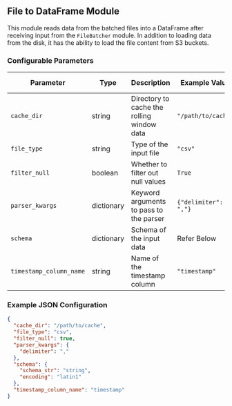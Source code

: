 <!--
SPDX-FileCopyrightText: Copyright (c) 2022-2025, NVIDIA CORPORATION & AFFILIATES. All rights reserved.
SPDX-License-Identifier: Apache-2.0

Licensed under the Apache License, Version 2.0 (the "License");
you may not use this file except in compliance with the License.
You may obtain a copy of the License at

http://www.apache.org/licenses/LICENSE-2.0

Unless required by applicable law or agreed to in writing, software
distributed under the License is distributed on an "AS IS" BASIS,
WITHOUT WARRANTIES OR CONDITIONS OF ANY KIND, either express or implied.
See the License for the specific language governing permissions and
limitations under the License.
-->

## File to DataFrame Module

This module reads data from the batched files into a DataFrame after receiving input from the `FileBatcher` module. In
addition to loading data from the disk, it has the ability to load the file content from S3 buckets.

### Configurable Parameters

| Parameter               | Type       | Description                                | Example Value        | Default Value |
|-------------------------|------------|--------------------------------------------|----------------------|---------------|
| `cache_dir`             | string     | Directory to cache the rolling window data | `"/path/to/cache"`     | `-`           |
| `file_type`             | string     | Type of the input file                     | `"csv"`                | `"JSON"`      |
| `filter_null`           | boolean    | Whether to filter out null values          | `True`                 | `False`       |
| `parser_kwargs`         | dictionary | Keyword arguments to pass to the parser    | `{"delimiter": ","}`   | `-`           |
| `schema`                | dictionary | Schema of the input data                   | Refer Below            | `-`           |
| `timestamp_column_name` | string     | Name of the timestamp column               | `"timestamp"`          | `-`           |

### Example JSON Configuration

```json
{
  "cache_dir": "/path/to/cache",
  "file_type": "csv",
  "filter_null": true,
  "parser_kwargs": {
    "delimiter": ","
  },
  "schema": {
    "schema_str": "string",
    "encoding": "latin1"
  },
  "timestamp_column_name": "timestamp"
}
```

